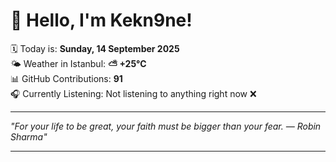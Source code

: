 # 👋 Hello, I'm Kekn9ne!

🗓️ Today is: **Sunday, 14 September 2025**  
🌤️ Weather in Istanbul: **⛅️  +25°C**  
📊 GitHub Contributions: **91**  
🎧 Currently Listening: Not listening to anything right now ❌

---

_"For your life to be great, your faith must be bigger than your fear. — *Robin Sharma*"_

---
